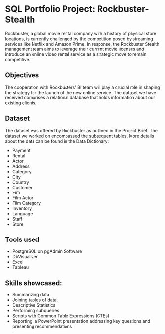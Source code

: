 # SQL Portfolio Project: Rockbuster-Stealth
Rockbuster, a global movie rental company with a history of physical store locations, is currently challenged by the competition posed by streaming services like Netflix and Amazon Prime. In response, the Rockbuster Stealth management team aims to leverage their current movie licenses and introduce an online video rental service as a strategic move to remain competitive.

## Objectives
The cooperation with Rockbusters' BI team will play a crucial role in shaping the strategy for the launch of the new online service. The dataset we have received comprises a relational database that holds information about our existing clients.

## Dataset
The dataset was offered by Rockbuster as outlined in the Project Brief. The dataset we worked on encompassed the subsequent tables. More details about the data can be found in the Data Dictionary:
+ Payment
+ Rental
+ Actor
+ Address
+ Category
+ City
+ Country
+ Customer
+ Fim
+ Film Actor
+ Film Category
+ Inventory
+ Language
+ Staff
+ Store

## Tools used
+ PostgreSQL on pgAdmin Software
+ DbVisualizer
+ Excel
+ Tableau

## Skills showcased:
+ Summarizing data
+ Joining tables of data.
+ Descriptive Statistics
+ Performing subqueries 
+ Scripts with Common Table Expressions (CTEs)
+ Reporting: a PowerPoint presentation addressing key questions and presenting recommendations

